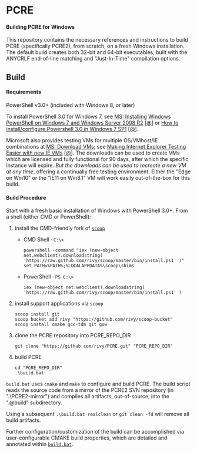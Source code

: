 # PCRE

#### Building PCRE for Windows

This repository contains the necessary references and instructions to build PCRE (specifically PCRE2), from scratch, on a fresh Windows installation. The default build creates both 32-bit and 64-bit executables, built with the ANYCRLF end-of-line matching and "Just-In-Time" compilation options.

## Build

#### Requirements

PowerShell v3.0+ (included with Windows 8, or later)

To install PowerShell 3.0 for Windows 7, see [MS: Installing Windows PowerShell on Windows 7 and Windows Server 2008 R2](https://technet.microsoft.com/en-us/library/hh847837.aspx?f=255&MSPPError=-2147217396#BKMK_InstallingOnWindows7andWindowsServer2008R2) [[@](https://archive.is/DYvcd)] or [How to install/configure Powershell 3.0 in Windows 7 SP1](http://www.everonit.com/techtips/techtips/how-to-installconfigure-powershell-3-0-in-windows-7-sp1/) [[@](https://archive.is/UjaUC)].

Microsoft also provides testing VMs for multiple OS/VMhost/IE combinations at [MS: Download VMs](http://dev.modern.ie/tools/vms/windows/); see [Making Internet Explorer Testing Easier with new IE VMs](http://blog.reybango.com/2013/02/04/making-internet-explorer-testing-easier-with-new-ie-vms/) [[@](https://archive.is/kwJBs)]. The downloads can be used to create VMs which are licensed and fully functional for 90 days, after which the specific instance will expire. *But the downloads can be used to recreate a new VM at any time*, offering a continually free testing environment. Either the "Edge on Win10" or the "IE11 on Win8.1" VM will work easily out-of-the-box for this build.

#### Build Procedure

Start with a fresh basic installation of Windows with PowerShell 3.0+. From a shell (either CMD or PowerShell):

1. install the CMD-friendly fork of [`scoop`](https://github.com/rivy/scoop)

    * CMD Shell &middot; `C:\>`

        ```
        powershell -command "iex (new-object net.webclient).downloadstring( 'https://raw.github.com/rivy/scoop/master/bin/install.ps1' )"
        set PATH=%PATH%;%LOCALAPPDATA%\scoop\shims
        ```

    * PowerShell &middot; `PS C:\>`

        ```
        iex (new-object net.webclient).downloadstring( 'https://raw.github.com/rivy/scoop/master/bin/install.ps1' )
        ```

2. install support applications via `scoop`

    ```
    scoop install git
    scoop bucket add rivy "https://github.com/rivy/scoop-bucket"
    scoop install cmake gcc-tdm git gow
    ```

3. clone the PCRE repository into PCRE_REPO_DIR

    ```
    git clone "https://github.com/rivy/PCRE.git" "PCRE_REPO_DIR"
    ```

4. build PCRE

    ```
    cd "PCRE_REPO_DIR"
    .\build.bat
    ```

`build.bat` uses `cmake` and `make` to configure and build PCRE. The build script reads the source code from a mirror of the PCRE2 SVN repository (in ".\PCRE2-mirror") and compiles all artifacts, out-of-source, into the ".\@build" subdirectory.

Using a subsequent `.\build.bat realclean` or `git clean -fd` will remove all build artifacts.

Further configuration/customization of the build can be accomplished via user-configurable CMAKE build properties, which are detailed and annotated within [`build.bat`](https://github.com/rivy/pcre/blob/master/build.bat).
